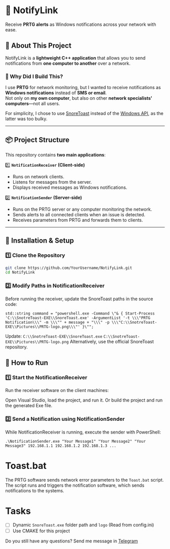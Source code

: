 # 🚀 NotifyLink
Receive **PRTG alerts** as Windows notifications across your network with ease.

## 📝 About This Project
NotifyLink is a **lightweight C++ application** that allows you to send notifications from **one computer to another** over a network.

### 📌 Why Did I Build This?
I use **PRTG** for network monitoring, but I wanted to receive notifications as **Windows notifications** instead of **SMS or email**.  
Not only on **my own computer**, but also on other **network specialists' computers**—not all users.

For simplicity, I chose to use [SnoreToast](https://github.com/KDE/snoretoast) instead of the [Windows API](https://developer.microsoft.com/en-us/windows/downloads/windows-sdk/), as the latter was too bulky.

---

## 📦 Project Structure
This repository contains **two main applications**:

1️⃣ **`NotificationReceiver` (Client-side)**
   - Runs on network clients.
   - Listens for messages from the server.
   - Displays received messages as Windows notifications.

2️⃣ **`NotificationSender` (Server-side)**
   - Runs on the PRTG server or any computer monitoring the network.
   - Sends alerts to all connected clients when an issue is detected.
   - Receives parameters from PRTG and forwards them to clients.

---

## 🔧 Installation & Setup

### 1️⃣ Clone the Repository  
```sh
git clone https://github.com/YourUsername/NotifyLink.git
cd NotifyLink
```
### 2️⃣ Modify Paths in NotificationReceiver
Before running the receiver, update the SnoreToast paths in the source code:
```
std::string command = "powershell.exe -Command \"& { Start-Process 'C:\\SnotreToast-EXE\\SnoreToast.exe' -ArgumentList '-t \\\"PRTG Notification\\\" -m \\\"" + message + "\\\" -p \\\"C:\\SnotreToast-EXE\\Pictures\\PRTG-logo.png\\\"' }\"";
```
Update:
`C:\\SnotreToast-EXE\\SnoreToast.exe`
`C:\\SnotreToast-EXE\\Pictures\\PRTG-logo.png`
Alternatively, use the official SnoreToast repository.
## 🚀 How to Run
### 1️⃣ Start the NotificationReceiver
Run the receiver software on the client machines:

Open Visual Studio, load the project, and run it.
Or build the project and run the generated Exe file.
### 2️⃣ Send a Notification using NotificationSender
While NotificationReceiver is running, execute the sender with PowerShell:
```
.\NotificationSender.exe "Your Message1" "Your Message2" "Your Message3" 192.168.1.1 192.168.1.2 192.168.1.3 ...
```
# Toast.bat
The PRTG software sends network error parameters to the `Toast.bat` script. The script runs and triggers the notification software, which sends notifications to the systems.
# Tasks
 - [ ] Dynamic `SnoreToast.exe` folder path and `logo` (Read from config.ini)
 - [ ] Use CMAKE for this project

Do you still have any questions? Send me message in [Telegram](https://www.telegram.me/mohamadmnsouri/)
